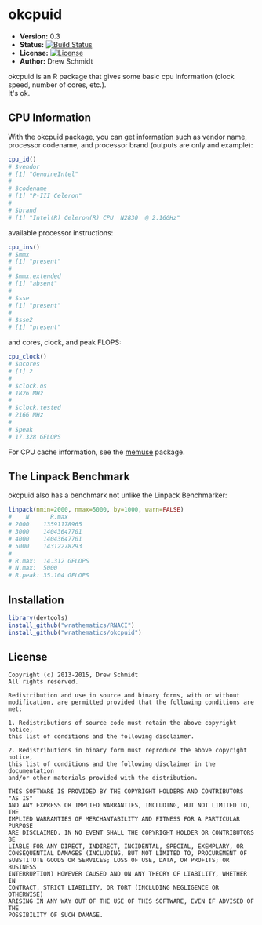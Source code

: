 # okcpuid 


* **Version:** 0.3
* **Status:** [![Build Status](https://travis-ci.org/shinra-dev/okcpuid.png)](https://travis-ci.org/shinra-dev/okcpuid) 
* **License:** [![License](http://img.shields.io/badge/license-BSD%202--Clause-orange.svg?style=flat)](http://opensource.org/licenses/BSD-2-Clause)
* **Author:** Drew Schmidt

okcpuid is an R package that gives some basic cpu information (clock speed, number of cores, etc.).  
It's ok.


## CPU Information

With the okcpuid package, you can get information such as vendor 
name, processor codename, and processor brand (outputs are only
and example):

```r
cpu_id()
# $vendor
# [1] "GenuineIntel"
# 
# $codename
# [1] "P-III Celeron"
# 
# $brand
# [1] "Intel(R) Celeron(R) CPU  N2830  @ 2.16GHz"
```

available processor instructions:

```r
cpu_ins()
# $mmx
# [1] "present"
# 
# $mmx.extended
# [1] "absent"
# 
# $sse
# [1] "present"
# 
# $sse2
# [1] "present"
```

and cores, clock, and peak FLOPS:

```r
cpu_clock()
# $ncores
# [1] 2
# 
# $clock.os
# 1826 MHz 
# 
# $clock.tested
# 2166 MHz 
# 
# $peak
# 17.328 GFLOPS
```

For CPU cache information, see the
[memuse](https://github.com/wrathematics/memuse) package.


## The Linpack Benchmark

okcpuid also has a benchmark not unlike the Linpack Benchmarker:

```r
linpack(nmin=2000, nmax=5000, by=1000, warn=FALSE)
#    N      R.max
# 2000    13591178965 
# 3000    14043647701 
# 4000    14043647701 
# 5000    14312278293 
# 
# R.max:  14.312 GFLOPS
# N.max:  5000
# R.peak: 35.104 GFLOPS 
```


## Installation

```r
library(devtools)
install_github("wrathematics/RNACI")
install_github("wrathematics/okcpuid")
```



## License

    Copyright (c) 2013-2015, Drew Schmidt
    All rights reserved.
    
    Redistribution and use in source and binary forms, with or without
    modification, are permitted provided that the following conditions are met:
    
    1. Redistributions of source code must retain the above copyright notice,
    this list of conditions and the following disclaimer.
    
    2. Redistributions in binary form must reproduce the above copyright notice,
    this list of conditions and the following disclaimer in the documentation
    and/or other materials provided with the distribution.
    
    THIS SOFTWARE IS PROVIDED BY THE COPYRIGHT HOLDERS AND CONTRIBUTORS "AS IS"
    AND ANY EXPRESS OR IMPLIED WARRANTIES, INCLUDING, BUT NOT LIMITED TO, THE
    IMPLIED WARRANTIES OF MERCHANTABILITY AND FITNESS FOR A PARTICULAR PURPOSE
    ARE DISCLAIMED. IN NO EVENT SHALL THE COPYRIGHT HOLDER OR CONTRIBUTORS BE
    LIABLE FOR ANY DIRECT, INDIRECT, INCIDENTAL, SPECIAL, EXEMPLARY, OR
    CONSEQUENTIAL DAMAGES (INCLUDING, BUT NOT LIMITED TO, PROCUREMENT OF
    SUBSTITUTE GOODS OR SERVICES; LOSS OF USE, DATA, OR PROFITS; OR BUSINESS
    INTERRUPTION) HOWEVER CAUSED AND ON ANY THEORY OF LIABILITY, WHETHER IN
    CONTRACT, STRICT LIABILITY, OR TORT (INCLUDING NEGLIGENCE OR OTHERWISE)
    ARISING IN ANY WAY OUT OF THE USE OF THIS SOFTWARE, EVEN IF ADVISED OF THE
    POSSIBILITY OF SUCH DAMAGE.


